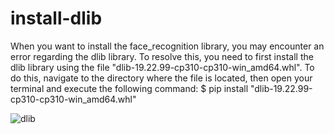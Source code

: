 # install-dlib
When you want to install the face_recognition library, you may encounter an error regarding the dlib library. To resolve this, you need to first install the dlib library using the file "dlib-19.22.99-cp310-cp310-win_amd64.whl". To do this, navigate to the directory where the file is located, then open your terminal and execute the following command: 
$ pip install "dlib-19.22.99-cp310-cp310-win_amd64.whl"

![dlib](https://user-images.githubusercontent.com/103253339/201477672-d2024ae6-a62c-455d-a2e0-182c496f065c.PNG)
